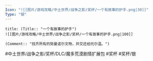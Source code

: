 ```yaml
---
Icon: "![[图片/游戏攻略/中土世界/战争之影/奖杯/一个有故事的护手.png|30]]"
Type: "银"
---
```

```ad-common-silver-trophy
title: (Title:: "一个有故事的护手")
![[图片/游戏攻略/中土世界/战争之影/奖杯/一个有故事的护手.png|100]]

(Comment:: "找齐所有的努曼诺尔文物，并交还给托尔温。")
```

#中土世界/战争之影/奖杯/DLC/魔多荒漠剧情扩展包 #奖杯 #奖杯/银
